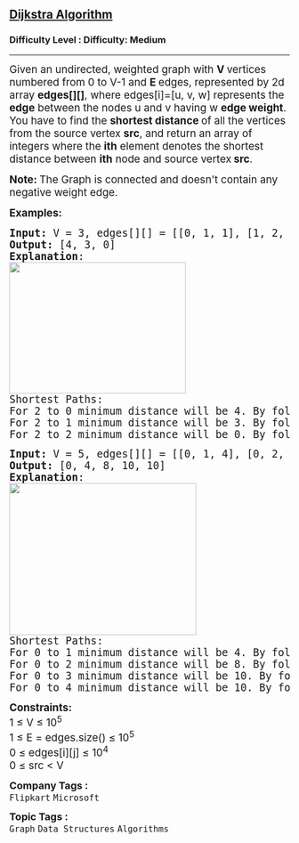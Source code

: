<h2><a href="https://www.geeksforgeeks.org/problems/implementing-dijkstra-set-1-adjacency-matrix/1?utm_source=geeksforgeeks">Dijkstra Algorithm</a></h2><h3>Difficulty Level : Difficulty: Medium</h3><hr><div class="problems_problem_content__Xm_eO"><p><span style="font-size: 14pt;">Given an undirected, weighted graph with <strong>V&nbsp;</strong>vertices numbered from 0 to V-1 and <strong>E&nbsp;</strong>edges, represented by 2d array <strong>edges[][]</strong>, where edges[i]=[u, v, w] represents the <strong>edge</strong> between the nodes u and v having w <strong>edge weight</strong>.<br><span style="font-size: 18.6667px;">You have to find the <strong>shortest distance </strong>of all the vertices from the source vertex&nbsp;</span><strong style="font-size: 18.6667px;">src</strong><span style="font-size: 18.6667px;">, </span></span><span style="font-size: 18.6667px;">and return an array of integers where the <strong>ith</strong> element denotes the shortest distance between <strong>ith</strong> node</span><span style="font-size: 18.6667px;">&nbsp;and source vertex</span><strong style="font-size: 18.6667px;">&nbsp;src</strong><span style="font-size: 18.6667px;">.</span></p>
<p><span style="font-size: 14pt;"><strong>Note: </strong>The Graph is connected and doesn't contain any negative weight edge.</span></p>
<p><span style="font-size: 14pt;"><strong>Examples:</strong></span></p>
<pre><span style="font-size: 14pt;"><strong style="font-size: 14pt;">Input: </strong><span style="font-size: 14pt;">V = 3, edges[][] = [[0, 1, 1], [1, 2, 3], [0, 2, 6]], src = 2
</span><strong style="font-size: 14pt;">Output: </strong><span style="font-size: 14pt;">[4, 3, 0]
</span><strong style="font-size: 14pt;">Explanation</strong><span style="font-size: 14pt;">:
<img src="https://media.geeksforgeeks.org/img-practice/prod/addEditProblem/892538/Web/Other/blobid0_1744201836.jpg" width="317" height="236"><br></span><span style="font-size: 18.6667px;">Shortest Paths:
For 2 to 0 minimum distance will be 4. By following path 2 -&gt; 1 -&gt; 0
For 2 to 1 minimum distance will be 3. By following path 2 -&gt; 1
For 2 to 2 minimum distance will be 0. By following path 2 -&gt; 2</span><span style="font-size: 14pt;"><br></span></span></pre>
<pre><span style="font-size: 14pt;"><strong style="font-size: 14pt;">Input: </strong><span style="font-size: 14pt;">V = 5, edges[][] = [[0, 1, 4], [0, 2, 8], [1, 4, 6], [2, 3, 2], [3, 4, 10]], src = 0
</span><strong style="font-size: 14pt;">Output: </strong><span style="font-size: 14pt;">[0, 4, 8, 10, 10]
</span><strong style="font-size: 14pt;">Explanation</strong><span style="font-size: 14pt;">: <br><img src="https://media.geeksforgeeks.org/img-practice/prod/addEditProblem/892538/Web/Other/blobid1_1744202046.jpg" width="336" height="273"><br></span><span style="font-size: 18.6667px;">Shortest Paths: <br>For 0 to 1 minimum distance will be 4. By following path 0 -&gt; 1
For 0 to 2 minimum distance will be 8. By following path 0 -&gt; 2
For 0 to 3 minimum distance will be 10. By following path 0 -&gt; 2 -&gt; 3 
For 0 to 4 minimum distance will be 10. By following path 0 -&gt; 1 -&gt; 4</span></span></pre>
<div><span style="font-size: 14pt;"><strong>Constraints:</strong><br>1 ≤ V ≤ 10<sup>5</sup></span></div>
<div><span style="font-size: 14pt;">1 ≤ E = edges.size() ≤ 10<sup>5</sup><br>0 ≤ edges[i][j] ≤ 10<sup>4</sup></span></div>
<div><span style="font-size: 14pt;">0 ≤ src &lt; V</span></div></div><p><span style=font-size:18px><strong>Company Tags : </strong><br><code>Flipkart</code>&nbsp;<code>Microsoft</code>&nbsp;<br><p><span style=font-size:18px><strong>Topic Tags : </strong><br><code>Graph</code>&nbsp;<code>Data Structures</code>&nbsp;<code>Algorithms</code>&nbsp;